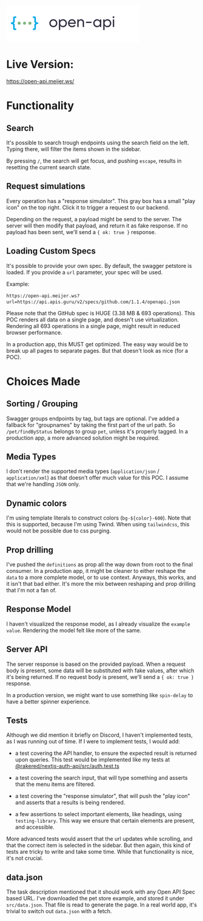 ![alt text](public/logo-text.svg 'open-api logo')

# Live Version:

https://open-api.meijer.ws/

# Functionality

## Search

It's possible to search trough endpoints using the search field on the left. Typing there, will filter the items shown in the sidebar.

By pressing `/`, the search will get focus, and pushing `escape`, results in resetting the current search state.

## Request simulations

Every operation has a "response simulator". This gray box has a small "play icon" on the top right. Click it to trigger a request to our backend.

Depending on the request, a payload might be send to the server. The server will then modify that payload, and return it as fake response. If no payload has been sent, we'll send a `{ ok: true }` response.

## Loading Custom Specs

It's possible to provide your own spec. By default, the swagger petstore is loaded. If you provide a `url` parameter, your spec will be used.

Example:

```
https://open-api.meijer.ws?url=https://api.apis.guru/v2/specs/github.com/1.1.4/openapi.json
```

Please note that the GitHub spec is HUGE (3.38 MB & 693 operations). This POC renders all data on a single page, and doesn't use virtualization. Rendering all 693 operations in a single page, might result in reduced browser performance.

In a production app, this MUST get optimized. The easy way would be to break up all pages to separate pages. But that doesn't look as nice (for a POC).

# Choices Made

## Sorting / Grouping

Swagger groups endpoints by tag, but tags are optional. I've added a fallback for "groupnames" by taking the first part of the url path. So `/pet/findByStatus` belongs to group `pet`, unless it's properly tagged. In a production app, a more advanced solution might be required.

## Media Types

I don't render the supported media types (`application/json` / `application/xml`) as that doesn't offer much value for this POC. I assume that we're handling `JSON` only.

## Dynamic colors

I'm using template literals to construct colors (`bg-${color}-600`). Note that this is supported, because I'm using Twind. When using `tailwindcss`, this would not be possible due to css purging.

## Prop drilling

I've pushed the `definitions` as prop all the way down from root to the final consumer. In a production app, it might be cleaner to either reshape the `data` to a more complete model, or to use context. Anyways, this works, and it isn't that bad either. It's more the mix between reshaping and prop drilling that I'm not a fan of.

## Response Model

I haven't visualized the response model, as I already visualize the `example value`. Rendering the model felt like more of the same.

## Server API

The server response is based on the provided payload. When a request body is present, some data will be substituted with fake values, after which it's being returned. If no request body is present, we'll send a `{ ok: true }` response.

In a production version, we might want to use something like `spin-delay` to have a better spinner experience.

## Tests

Although we did mention it briefly on Discord, I haven't implemented tests, as I was running out of time. If I were to implement tests, I would add:

- a test covering the API handler, to ensure the expected result is returned upon queries. This test would be implemented like my tests at [@rakered/nextjs-auth-api/src/auth.test.ts](https://github.com/rakered/rakered/blob/main/packages/nextjs-auth-api/src/auth.test.ts)

- a test covering the search input, that will type something and asserts that the menu items are filtered.

- a test covering the "response simulator", that will push the "play icon" and asserts that a results is being rendered.

- a few assertions to select important elements, like headings, using `testing-library`. This way we ensure that certain elements are present, and accessible.

More advanced tests would assert that the url updates while scrolling, and that the correct item is selected in the sidebar. But then again, this kind of tests are tricky to write and take some time. While that functionality is nice, it's not crucial.

## data.json

The task description mentioned that it should work with any Open API Spec based URL. I've downloaded the pet store example, and stored it under `src/data.json`. That file is read to generate the page. In a real world app, it's trivial to switch out `data.json` with a fetch.
